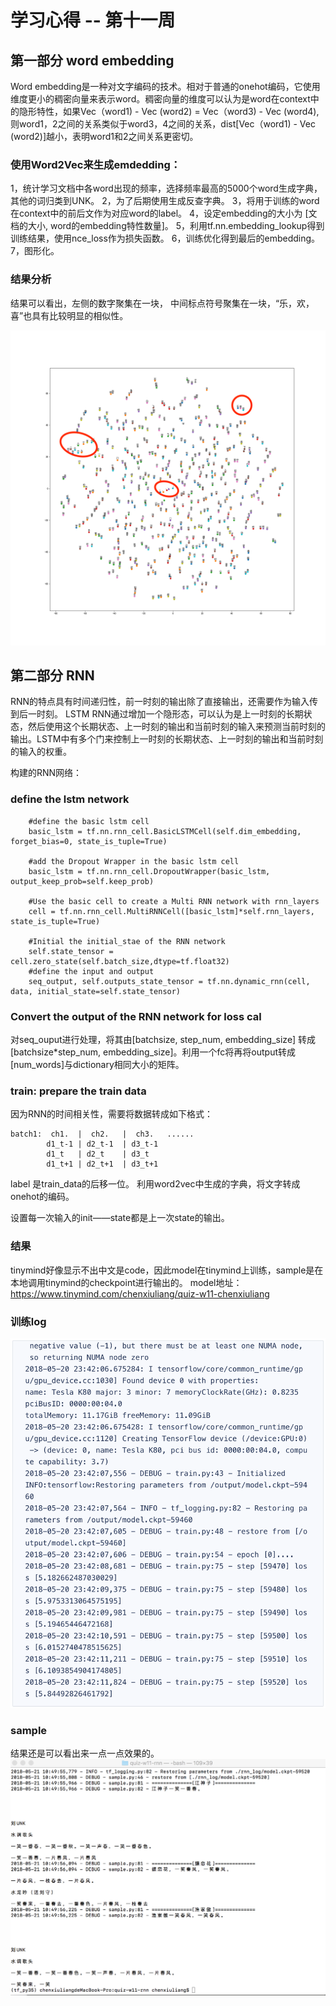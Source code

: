 # 学习心得 -- 第十一周

## 第一部分 word embedding

Word embedding是一种对文字编码的技术。相对于普通的onehot编码，它使用维度更小的稠密向量来表示word。稠密向量的维度可以认为是word在context中的隐形特性，如果Vec（word1) - Vec (word2) = Vec（word3) - Vec (word4), 则word1，2之间的关系类似于word3，4之间的关系，dist[Vec（word1) - Vec (word2)]越小，表明word1和2之间关系更密切。

### 使用Word2Vec来生成emdedding：
1，统计学习文档中各word出现的频率，选择频率最高的5000个word生成字典，其他的词归类到UNK。
2，为了后期使用生成反查字典。
3，将用于训练的word在context中的前后文作为对应word的label。
4，设定embedding的大小为 [文档的大小, word的embedding特性数量]。
5，利用tf.nn.embedding_lookup得到训练结果，使用nce_loss作为损失函数。 
6，训练优化得到最后的embedding。
7，图形化。

### 结果分析
结果可以看出，左侧的数字聚集在一块， 中间标点符号聚集在一块，“乐，欢，喜”也具有比较明显的相似性。

![embedding](tsne_label.png)

## 第二部分 RNN

RNN的特点具有时间递归性，前一时刻的输出除了直接输出，还需要作为输入传到后一时刻。
LSTM RNN通过增加一个隐形态，可以认为是上一时刻的长期状态，然后使用这个长期状态、上一时刻的输出和当前时刻的输入来预测当前时刻的输出。LSTM中有多个门来控制上一时刻的长期状态、上一时刻的输出和当前时刻的输入的权重。

构建的RNN网络：
### define the lstm network
```
    #define the basic lstm cell
    basic_lstm = tf.nn.rnn_cell.BasicLSTMCell(self.dim_embedding, forget_bias=0, state_is_tuple=True)
            
    #add the Dropout Wrapper in the basic lstm cell
    basic_lstm = tf.nn.rnn_cell.DropoutWrapper(basic_lstm, output_keep_prob=self.keep_prob)
            
    #Use the basic cell to create a Multi RNN network with rnn_layers
    cell = tf.nn.rnn_cell.MultiRNNCell([basic_lstm]*self.rnn_layers, state_is_tuple=True)

    #Initial the initial_stae of the RNN network
    self.state_tensor = cell.zero_state(self.batch_size,dtype=tf.float32)
    #define the input and output
    seq_output, self.outputs_state_tensor = tf.nn.dynamic_rnn(cell, data, initial_state=self.state_tensor)
```
### Convert the output of the RNN network for loss cal
对seq_ouput进行处理，将其由[batchsize, step_num, embedding_size] 转成 [batchsize*step_num, embedding_size]。利用一个fc将再将output转成[num_words]与dictionary相同大小的矩阵。



### train: prepare the train data
因为RNN的时间相关性，需要将数据转成如下格式：
```
batch1:	 ch1.  |  ch2.   |  ch3.   ......
        d1_t-1 | d2_t-1  | d3_t-1
        d1_t   | d2_t    | d3_t
        d1_t+1 | d2_t+1  | d3_t+1
```

label 是train_data的后移一位。
利用word2vec中生成的字典，将文字转成onehot的编码。

设置每一次输入的init——state都是上一次state的输出。

### 结果
tinymind好像显示不出中文是code，因此model在tinymind上训练，sample是在本地调用tinymind的checkpoint进行输出的。
model地址：https://www.tinymind.com/chenxiuliang/quiz-w11-chenxiuliang
### 训练log
![embedding](log_of_train.png)

### sample 
结果还是可以看出来一点一点效果的。
![embedding](log_of_sample.png)

